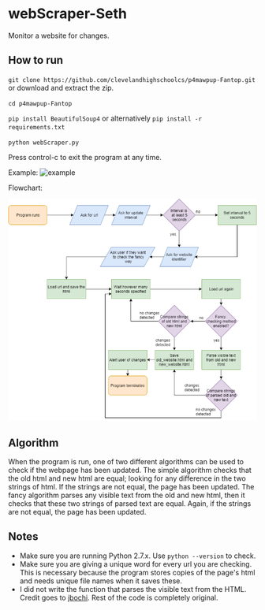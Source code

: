 # webScraper-Seth
Monitor a website for changes.

## How to run

`git clone https://github.com/clevelandhighschoolcs/p4mawpup-Fantop.git` or download and extract the zip.

`cd p4mawpup-Fantop`

`pip install BeautifulSoup4` or alternatively `pip install -r requirements.txt`

`python webScraper.py`

Press control-c to exit the program at any time.


Example:
![example](https://i.cubeupload.com/WeFVCp.png)

Flowchart:

![flowchart](https://raw.githubusercontent.com/clevelandhighschoolcs/p4mawpup-Fantop/master/flowchart.png)

## Algorithm
When the program is run, one of two different algorithms can be used to check if the webpage has been updated. The simple algorithm checks that the old html and new html are equal; looking for any difference in the two strings of html. If the strings are not equal, the page has been updated. The fancy algorithm parses any visible text from the old and new html, then it checks that these two strings of parsed text are equal. Again, if the strings are not equal, the page has been updated.

## Notes

* Make sure you are running Python 2.7.x. Use `python --version` to check.
* Make sure you are giving a unique word for every url you are checking. This is necessary because the program stores copies of the page's html and needs unique file names when it saves these.
* I did not write the function that parses the visible text from the HTML. Credit goes to [jbochi](https://stackoverflow.com/users/230636/jbochi). Rest of the code is completely original.
